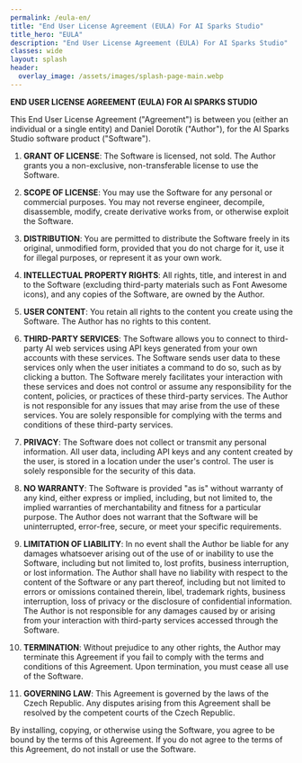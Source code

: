 ```yaml
---
permalink: /eula-en/
title: "End User License Agreement (EULA) For AI Sparks Studio"
title_hero: "EULA"
description: "End User License Agreement (EULA) For AI Sparks Studio"
classes: wide
layout: splash
header:
  overlay_image: /assets/images/splash-page-main.webp
---
```


**END USER LICENSE AGREEMENT (EULA) FOR AI SPARKS STUDIO**

This End User License Agreement ("Agreement") is between you (either an individual or a single entity) and Daniel Dorotík ("Author"), for the AI Sparks Studio software product ("Software").

1. **GRANT OF LICENSE**: The Software is licensed, not sold. The Author grants you a non-exclusive, non-transferable license to use the Software.

2. **SCOPE OF LICENSE**: You may use the Software for any personal or commercial purposes. You may not reverse engineer, decompile, disassemble, modify, create derivative works from, or otherwise exploit the Software.

3. **DISTRIBUTION**: You are permitted to distribute the Software freely in its original, unmodified form, provided that you do not charge for it, use it for illegal purposes, or represent it as your own work.

4. **INTELLECTUAL PROPERTY RIGHTS**: All rights, title, and interest in and to the Software (excluding third-party materials such as Font Awesome icons), and any copies of the Software, are owned by the Author.

5. **USER CONTENT**: You retain all rights to the content you create using the Software. The Author has no rights to this content.

6. **THIRD-PARTY SERVICES**: The Software allows you to connect to third-party AI web services using API keys generated from your own accounts with these services. The Software sends user data to these services only when the user initiates a command to do so, such as by clicking a button. The Software merely facilitates your interaction with these services and does not control or assume any responsibility for the content, policies, or practices of these third-party services. The Author is not responsible for any issues that may arise from the use of these services. You are solely responsible for complying with the terms and conditions of these third-party services.

7. **PRIVACY**: The Software does not collect or transmit any personal information. All user data, including API keys and any content created by the user, is stored in a location under the user's control. The user is solely responsible for the security of this data.

8. **NO WARRANTY**: The Software is provided "as is" without warranty of any kind, either express or implied, including, but not limited to, the implied warranties of merchantability and fitness for a particular purpose. The Author does not warrant that the Software will be uninterrupted, error-free, secure, or meet your specific requirements.

9. **LIMITATION OF LIABILITY**: In no event shall the Author be liable for any damages whatsoever arising out of the use of or inability to use the Software, including but not limited to, lost profits, business interruption, or lost information. The Author shall have no liability with respect to the content of the Software or any part thereof, including but not limited to errors or omissions contained therein, libel, trademark rights, business interruption, loss of privacy or the disclosure of confidential information. The Author is not responsible for any damages caused by or arising from your interaction with third-party services accessed through the Software.

10. **TERMINATION**: Without prejudice to any other rights, the Author may terminate this Agreement if you fail to comply with the terms and conditions of this Agreement. Upon termination, you must cease all use of the Software.

11. **GOVERNING LAW**: This Agreement is governed by the laws of the Czech Republic. Any disputes arising from this Agreement shall be resolved by the competent courts of the Czech Republic.

By installing, copying, or otherwise using the Software, you agree to be bound by the terms of this Agreement. If you do not agree to the terms of this Agreement, do not install or use the Software.